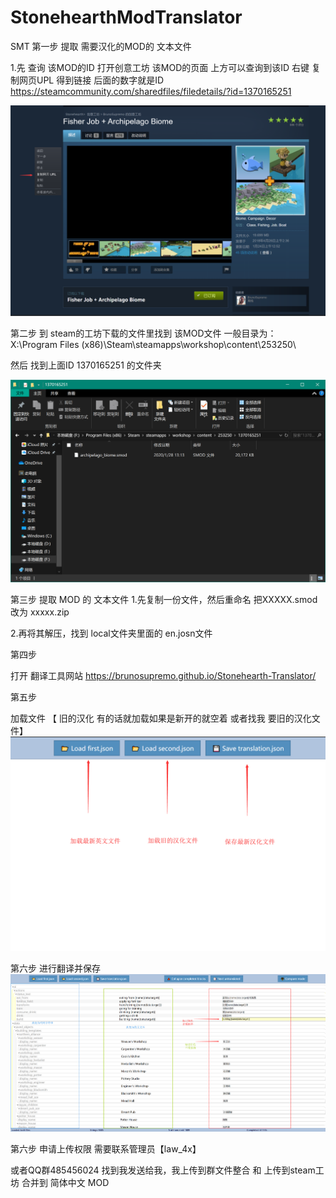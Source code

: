 # StonehearthModTranslator
SMT
第一步
提取 需要汉化的MOD的 文本文件

1.先 查询 该MOD的ID 打开创意工坊 该MOD的页面 上方可以查询到该ID   右键 复制网页UPL 得到链接 后面的数字就是ID   https://steamcommunity.com/sharedfiles/filedetails/?id=1370165251

![Image](/githubimg/B01.png)

第二步
到 steam的工坊下载的文件里找到 该MOD文件
一般目录为： X:\Program Files (x86)\Steam\steamapps\workshop\content\253250\

然后 找到上面ID 1370165251 的文件夹 

![Image](/githubimg/B02.png)

第三步
提取 MOD 的 文本文件
1.先复制一份文件，然后重命名  把XXXXX.smod  改为 xxxxx.zip

2.再将其解压，找到  local文件夹里面的 en.josn文件

第四步

打开 翻译工具网站
https://brunosupremo.github.io/Stonehearth-Translator/

第五步

加载文件   【 旧的汉化 有的话就加载如果是新开的就空着 或者找我 要旧的汉化文件】
![Image](/githubimg/A03.png)


第六步
进行翻译并保存
![Image](/githubimg/A04.png)

第六步
申请上传权限
需要联系管理员【law_4x】

或者QQ群485456024  找到我发送给我，我上传到群文件整合 和 上传到steam工坊 合并到 简体中文 MOD


